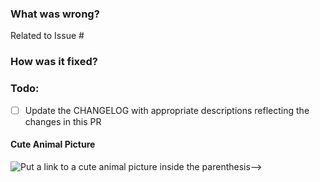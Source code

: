 ### What was wrong?

Related to Issue #

### How was it fixed?

### Todo:
- [ ] Update the CHANGELOG with appropriate descriptions reflecting the changes in this PR

#### Cute Animal Picture

![Put a link to a cute animal picture inside the parenthesis-->]()
